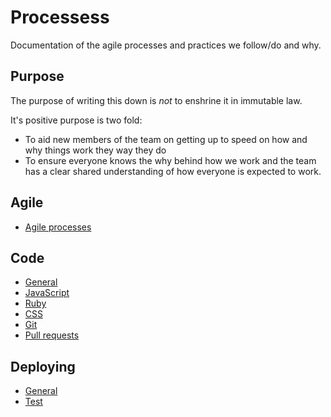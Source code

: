 # Processess

Documentation of the agile processes and practices we follow/do and why.

## Purpose

The purpose of writing this down is *not* to enshrine it in immutable law.

It's positive purpose is two fold:

- To aid new members of the team on getting up to speed on how and why things work they way they do
- To ensure everyone knows the why behind how we work and the team has a clear shared understanding of how everyone is expected to work.

## Agile

* [Agile processes](agile/index.md)

## Code

* [General](code/general.md)
* [JavaScript](code/javascript.md)
* [Ruby](code/ruby.md)
* [CSS](code/css.md)
* [Git](code/git.md)
* [Pull requests](code/pull_requests.md)

## Deploying

* [General](deploying/general.md)
* [Test](http://example.com)
